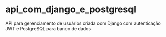 # api_com_django_e_postgresql
API para gerenciamento de usuários criada com Django com autenticação JWT e PostgreSQL para banco de dados
